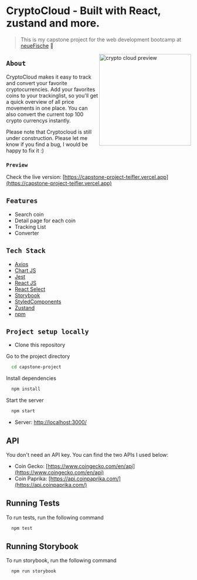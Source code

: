 # CryptoCloud - Built with React, zustand and more.

> This is my capstone project for the web development bootcamp at [neueFische](https://www.neuefische.de/weiterbildung/web-development) 🦈

<img align="right" src="https://user-images.githubusercontent.com/10044263/161130557-2e4aed54-dd6b-4621-8fed-b8f3f3514055.gif" alt="crypto cloud preview" width="250px" />



## `About`

CryptoCloud makes it easy to track and convert your favorite cryptocurrencies. Add your favorites coins to your trackinglist, so you'll get a quick overview of all price movements in one place. You can also convert the current top 100 crypto currencys instantly.

Please note that Cryptocloud is still under construction. Please let me know if you find a bug, I would be happy to fix it :)

### `Preview`

Check the live version: [https://capstone-project-teifler.vercel.app](https://capstone-project-teifler.vercel.app)

## `Features`

- Search coin
- Detail page for each coin
- Tracking List
- Converter

## `Tech Stack`

- [Axios](https://axios-http.com/docs/intro)
- [Chart JS](https://www.chartjs.org/)
- [Jest](https://jestjs.io/)
- [React JS](https://reactjs.org/)
- [React Select](https://react-select.com/home)
- [Storybook](https://storybook.js.org/)
- [StyledComponents](https://styled-components.com/)
- [Zustand](https://github.com/pmndrs/zustand)
- [npm](https://www.npmjs.com/)

## `Project setup locally`

- Clone this repository

Go to the project directory

```bash
  cd capstone-project
```

Install dependencies

```bash
  npm install
```

Start the server

```bash
  npm start
```

- Server: [http://localhost:3000/](http://localhost:3000/)

## API

You don't need an API key. You can find the two APIs I used below:

- Coin Gecko: [https://www.coingecko.com/en/api](https://www.coingecko.com/en/api)
- Coin Paprika: [https://api.coinpaprika.com/](https://api.coinpaprika.com/)

## Running Tests

To run tests, run the following command

```bash
  npm test
```

## Running Storybook

To run storybook, run the following command

```bash
  npm run storybook
```
